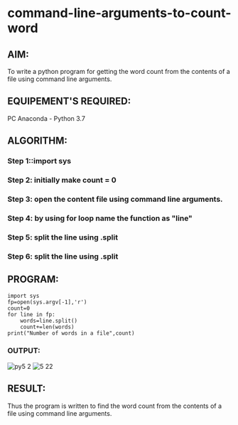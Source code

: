 # command-line-arguments-to-count-word
## AIM:
To write a python program for getting the word count from the contents of a file using command line arguments.
## EQUIPEMENT'S REQUIRED: 
PC
Anaconda - Python 3.7
## ALGORITHM: 
### Step 1::import sys

### Step 2:  initially make count = 0
 
### Step 3:  open the content file using command line arguments.

### Step 4:  by using for loop name the function as "line" 

### Step 5:  split the line using .split

### Step 6:  split the line using .split

## PROGRAM:
```
import sys
fp=open(sys.argv[-1],'r')
count=0
for line in fp:
    words=line.split()
    count+=len(words)
print("Number of words in a file",count)
```

### OUTPUT:
![py5 2](https://github.com/velupradeep/command-line-arguments-to-count-word/assets/150329341/dc422875-4c35-4a5b-9134-b543f842a30d)
![5 22](https://github.com/velupradeep/command-line-arguments-to-count-word/assets/150329341/16449377-41fa-4c85-8203-adf240e9def9)



## RESULT:
Thus the program is written to find the word count from the contents of a file using command line arguments.
